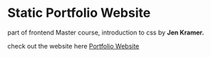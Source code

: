
<h1>Static Portfolio Website</h1>
<p>part of frontend Master course, introduction to css by <b>Jen Kramer.</b></p>
<p>check out the website here <a href="https://jawadafkar.github.io" target="_blank""> Portfolio Website</a></p>
